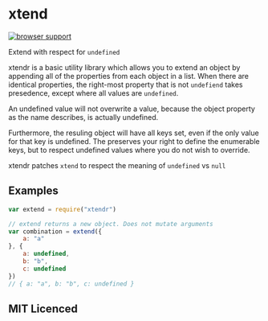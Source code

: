 # xtend

[![browser support][3]][4]


Extend with respect for `undefined`

xtendr is a basic utility library which allows you to extend an object by
appending all of the properties from each object in a list. When there are
identical properties, the right-most property that is not `undefiend`
takes presedence, except where all values are `undefined`.

An undefined value will not overwrite a value, because the object property as
the name describes, is actually undefined.

Furthermore, the resuling object will have all keys set, even if the only value
for that key is undefined. The preserves your right to define the enumerable
keys, but to respect undefined values where you do not wish to override.

xtendr patches `xtend` to respect the meaning of `undefined` vs `null`

## Examples

```js
var extend = require("xtendr")

// extend returns a new object. Does not mutate arguments
var combination = extend({
    a: "a"
}, {
    a: undefined,
    b: "b",
    c: undefined
})
// { a: "a", b: "b", c: undefined }
```

## MIT Licenced


  [3]: http://ci.testling.com/Matt-Esch/xtendr.png
  [4]: http://ci.testling.com/Matt-Esch/xtendr
